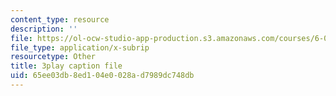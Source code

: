 ```yaml
---
content_type: resource
description: ''
file: https://ol-ocw-studio-app-production.s3.amazonaws.com/courses/6-004-computation-structures-spring-2017/65ee03db8ed104e0028ad7989dc748db_q38KAGAKORk.srt
file_type: application/x-subrip
resourcetype: Other
title: 3play caption file
uid: 65ee03db-8ed1-04e0-028a-d7989dc748db
---
```

